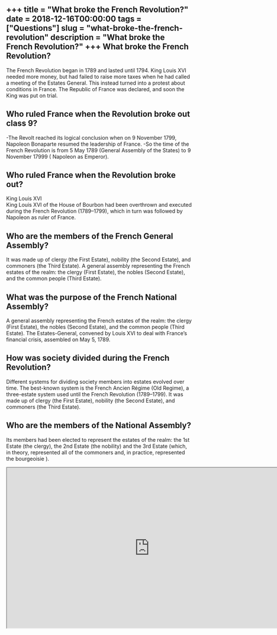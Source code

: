 +++
title = "What broke the French Revolution?"
date = 2018-12-16T00:00:00
tags = ["Questions"]
slug = "what-broke-the-french-revolution"
description = "What broke the French Revolution?"
+++
What broke the French Revolution?
---------------------------------

The French Revolution began in 1789 and lasted until 1794. King Louis XVI needed more money, but had failed to raise more taxes when he had called a meeting of the Estates General. This instead turned into a protest about conditions in France. The Republic of France was declared, and soon the King was put on trial.

Who ruled France when the Revolution broke out class 9?
-------------------------------------------------------

-The Revolt reached its logical conclusion when on 9 November 1799, Napoleon Bonaparte resumed the leadership of France. -So the time of the French Revolution is from 5 May 1789 (General Assembly of the States) to 9 November 17999 ( Napoleon as Emperor).

Who ruled France when the Revolution broke out?
-----------------------------------------------

King Louis XVI  
King Louis XVI of the House of Bourbon had been overthrown and executed during the French Revolution (1789–1799), which in turn was followed by Napoleon as ruler of France.

Who are the members of the French General Assembly?
---------------------------------------------------

It was made up of clergy (the First Estate), nobility (the Second Estate), and commoners (the Third Estate). A general assembly representing the French estates of the realm: the clergy (First Estate), the nobles (Second Estate), and the common people (Third Estate).

What was the purpose of the French National Assembly?
-----------------------------------------------------

A general assembly representing the French estates of the realm: the clergy (First Estate), the nobles (Second Estate), and the common people (Third Estate). The Estates-General, convened by Louis XVI to deal with France’s financial crisis, assembled on May 5, 1789.

How was society divided during the French Revolution?
-----------------------------------------------------

Different systems for dividing society members into estates evolved over time. The best-known system is the French Ancien Régime (Old Regime), a three-estate system used until the French Revolution (1789–1799). It was made up of clergy (the First Estate), nobility (the Second Estate), and commoners (the Third Estate).

Who are the members of the National Assembly?
---------------------------------------------

Its members had been elected to represent the estates of the realm: the 1st Estate (the clergy), the 2nd Estate (the nobility) and the 3rd Estate (which, in theory, represented all of the commoners and, in practice, represented the bourgeoisie ).

<iframe allow="accelerometer; autoplay; clipboard-write; encrypted-media; gyroscope; picture-in-picture" allowfullscreen="" class="__youtube_prefs__  epyt-is-override  no-lazyload" data-no-lazy="1" data-origheight="433" data-origwidth="770" data-skipgform_ajax_framebjll="" height="433" id="_ytid_41441" loading="lazy" src="https://www.youtube.com/embed/4iyVNJWQjDw?enablejsapi=1&autoplay=0&cc_load_policy=0&cc_lang_pref=&iv_load_policy=1&loop=0&modestbranding=0&rel=1&fs=1&playsinline=0&autohide=2&theme=dark&color=red&controls=1&" title="YouTube player" width="770"></iframe>